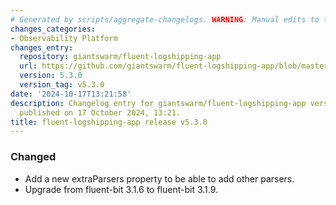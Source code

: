 ```yaml
---
# Generated by scripts/aggregate-changelogs. WARNING: Manual edits to this files will be overwritten.
changes_categories:
- Observability Platform
changes_entry:
  repository: giantswarm/fluent-logshipping-app
  url: https://github.com/giantswarm/fluent-logshipping-app/blob/master/CHANGELOG.md#530---2024-10-17
  version: 5.3.0
  version_tag: v5.3.0
date: '2024-10-17T13:21:58'
description: Changelog entry for giantswarm/fluent-logshipping-app version 5.3.0,
  published on 17 October 2024, 13:21.
title: fluent-logshipping-app release v5.3.0
---
```


### Changed
- Add a new extraParsers property to be able to add other parsers.
- Upgrade from fluent-bit 3.1.6 to fluent-bit 3.1.9.
